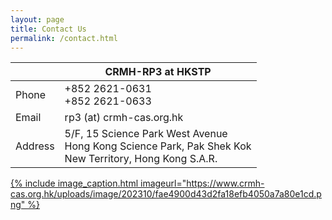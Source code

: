```yaml
---
layout: page
title: Contact Us
permalink: /contact.html
---
```


|         | CRMH-RP3 at HKSTP                                            |
| ------- | ------------------------------------------------------------ |
| Phone   | +852 2621-0631  <br />+852 2621-0633                         |
| Email   | rp3 (at) crmh-cas.org.hk                                     |
| Address | 5/F, 15 Science Park West Avenue  <br />Hong Kong Science Park, Pak Shek Kok  <br />New Territory, Hong Kong S.A.R. |

<div><a href="https://www.crmh-cas.org.hk/">{% include image_caption.html imageurl="https://www.crmh-cas.org.hk/uploads/image/202310/fae4900d43d2fa18efb4050a7a80e1cd.png"  %}</a></div>